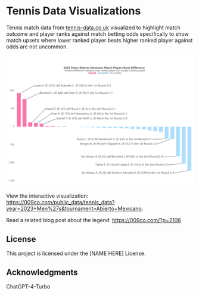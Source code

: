 # Tennis Data Visualizations

Tennis match data from <a href="http://tennis-data.co.uk" target="_blank">tennis-data.co.uk</a> visualized to highlight match outcome and player ranks against match betting odds specifically to show match upsets where lower ranked player beats higher ranked player against odds are not uncommon.

![Sample visualization](2023-12-20-visualization-sample.png)

View the interactive visualization: <a href="https://009co.com/public_data/tennis_data?year=2023+Men%27s&tournament=Abierto+Mexicano" target="_blank">https://009co.com/public_data/tennis_data?year=2023+Men%27s&tournament=Abierto+Mexicano</a>.

Read a related blog post about the legend: <a href="https://009co.com/?p=2106" target="_blank">https://009co.com/?p=2106</a>

## License

This project is licensed under the [NAME HERE] License.

## Acknowledgments

ChatGPT-4-Turbo